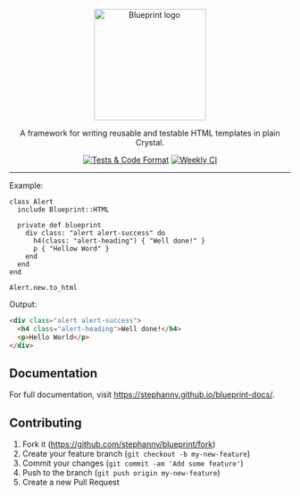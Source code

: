 <p align="center">
  <a href="https://stephannv.github.io/blueprint-docs/" target="_blank">
    <picture>
      <img
        alt="Blueprint logo"
        src="https://raw.githubusercontent.com/stephannv/blueprint/HEAD/.github/blueprint-logo.svg"
        width="200"
        height="200"
        style="max-width: 100%;"
      >
    </picture>
  </a>
</p>

<p align="center">
  A framework for writing reusable and testable HTML templates in plain Crystal.
</p>

<p align="center">
  <a href="https://github.com/stephannv/blueprint/actions/workflows/ci.yml"><img src="https://github.com/stephannv/blueprint/actions/workflows/ci.yml/badge.svg" alt="Tests & Code Format"></a>
  <a href="https://github.com/stephannv/blueprint/actions/workflows/weekly.yml"><img src="https://github.com/stephannv/blueprint/actions/workflows/weekly.yml/badge.svg" alt="Weekly CI"></a>
</p>

------

Example:
```crystal
class Alert
  include Blueprint::HTML

  private def blueprint
    div class: "alert alert-success" do
      h4(class: "alert-heading") { "Well done!" }
      p { "Hellow Word" }
    end
  end
end

Alert.new.to_html
```

Output:
```html
<div class="alert alert-success">
  <h4 class="alert-heading">Well done!</h4>
  <p>Hello World</p>
</div>
```

## Documentation

For full documentation, visit <https://stephannv.github.io/blueprint-docs/>.

## Contributing

1. Fork it (<https://github.com/stephannv/blueprint/fork>)
2. Create your feature branch (`git checkout -b my-new-feature`)
3. Commit your changes (`git commit -am 'Add some feature'`)
4. Push to the branch (`git push origin my-new-feature`)
5. Create a new Pull Request
